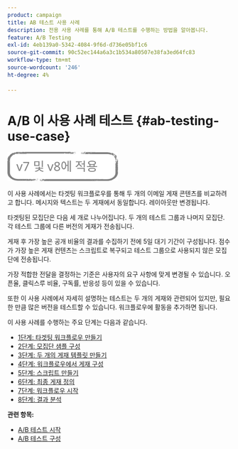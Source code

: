 ```yaml
---
product: campaign
title: AB 테스트 사용 사례
description: 전용 사용 사례를 통해 A/B 테스트를 수행하는 방법을 알아봅니다.
feature: A/B Testing
exl-id: 4eb139a0-5342-4084-9f6d-d736e05bf1c6
source-git-commit: 90c52ec144a6a3c1b534a80507e38fa3ed64fc83
workflow-type: tm+mt
source-wordcount: '246'
ht-degree: 4%

---
```


# A/B 이 사용 사례 테스트 {#ab-testing-use-case}

![](../../assets/common.svg)

이 사용 사례에서는 타겟팅 워크플로우를 통해 두 개의 이메일 게재 콘텐츠를 비교하려고 합니다. 메시지와 텍스트는 두 게재에서 동일합니다. 레이아웃만 변경됩니다.

타겟팅된 모집단은 다음 세 개로 나누어집니다. 두 개의 테스트 그룹과 나머지 모집단. 각 테스트 그룹에 다른 버전의 게재가 전송됩니다.

게재 후 가장 높은 공개 비율의 결과를 수집하기 전에 5일 대기 기간이 구성됩니다. 점수가 가장 높은 게재 컨텐츠는 스크립트로 복구되고 테스트 그룹으로 사용되지 않은 모집단에 전송됩니다.

가장 적합한 전달을 결정하는 기준은 사용자의 요구 사항에 맞게 변경될 수 있습니다. 오픈율, 클릭스루 비율, 구독률, 반응성 등이 있을 수 있습니다.

또한 이 사용 사례에서 자세히 설명하는 테스트는 두 개의 게재와 관련되어 있지만, 필요한 만큼 많은 버전을 테스트할 수 있습니다. 워크플로우에 활동을 추가하면 됩니다.

이 사용 사례를 수행하는 주요 단계는 다음과 같습니다.

* [1단계: 타겟팅 워크플로우 만들기](a-b-testing-uc-targeting-workflow.md)
* [2단계: 모집단 샘플 구성](a-b-testing-uc-population-samples.md)
* [3단계: 두 개의 게재 템플릿 만들기](a-b-testing-uc-delivery-templates.md)
* [4단계: 워크플로우에서 게재 구성](a-b-testing-uc-configuring-deliveries.md)
* [5단계: 스크립트 만들기](a-b-testing-uc-script.md)
* [6단계: 최종 게재 정의](a-b-testing-uc-final-delivery.md)
* [7단계: 워크플로우 시작](a-b-testing-uc-start-workflow.md)
* [8단계: 결과 분석](a-b-testing-uc-analyzing.md)

**관련 항목:**

* [A/B 테스트 시작](get-started-a-b-testing.md)
* [A/B 테스트 구성](configuring-a-b-testing.md)

